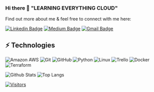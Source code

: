 ### Hi there 👋 "LEARNING EVERYTHING CLOUD"

<!--Hi! I am Brandon Brown and Welcome to my GitHub page. My previous experience is in the SAAS/HCM EDI world, and know entering into the world of Devops/Cloud engineering. Excited to see what my future is going to be in the Cloud industry.-->

Find out more about me & feel free to connect with me here:

<!-- Replace the fields below with the information requested. Remember to remove the encapsulating <> characters. For spaces in names, use %20 (e.g. Broadus%20Palmer) -->

[![Linkedin Badge](https://img.shields.io/badge/-Brandon%20Brown-blue?style=flat-square&logo=Linkedin&logoColor=white&link=https://www.linkedin.com/in/brandon-brown-861a3595/)](https://www.linkedin.com/in/brandon-brown-861a3595/)
[![Medium Badge](https://img.shields.io/badge/Brandon%20brown-12100E?style=flat-square&logo=medium&logoColor=white&link=https://https://medium.com/@brandon_brown>)](<https://medium.com/@brandon_brown>)
[![Gmail Badge](https://img.shields.io/badge/-brandon_brown1116@yahoo.com-c14438?style=flat-square&logo=Gmail&logoColor=white&link=mailto:brandon_brown1116@yahoo.com)](mailto:brandon_brown1116@yahoo.com)

## ⚡ Technologies

<!-- Check out the Badges folder for more badges -->

![Amazon AWS](https://img.shields.io/badge/Amazon%20AWS-232F3E?style=flat-square&logo=amazon-aws)
![Git](https://img.shields.io/badge/-Git-black?style=flat-square&logo=git)
![GitHub](https://img.shields.io/badge/-GitHub-181717?style=flat-square&logo=github)
![Python](https://img.shields.io/badge/-Python-black?style=flat-square&logo=Python)
![Linux](https://img.shields.io/badge/Linux-FCC624?style=flat-square&logo=linux&logoColor=black)
![Trello](https://img.shields.io/badge/Trello-%23026AA7.svg?style=flat-square&logo=Trello&logoColor=white)
![Docker](https://img.shields.io/badge/docker-%230db7ed.svg?style=for-the-badge&logo=docker&logoColor=white)
![Terraform](https://img.shields.io/badge/terraform-%235835CC.svg?style=for-the-badge&logo=terraform&logoColor=white)

<!-- Replace the fields below with the information requested. Remember to remove the encapsulating <> characters. -->

![Github Stats](https://github-readme-stats.vercel.app/api?username=LevelUpInTech&count_private=true&show_icons=true&include_all_commits=true)
![Top Langs](https://github-readme-stats.vercel.app/api/top-langs/?username=LevelUpInTech&hide=TeX&layout=compact)


[![Visitors](https://api.visitorbadge.io/api/visitors?path=LevelUpInTech%2FLevelUpInTech&label=VISITORS&countColor=%23263759)](https://visitorbadge.io/status?path=LevelUpInTech%2FLevelUpInTech)
